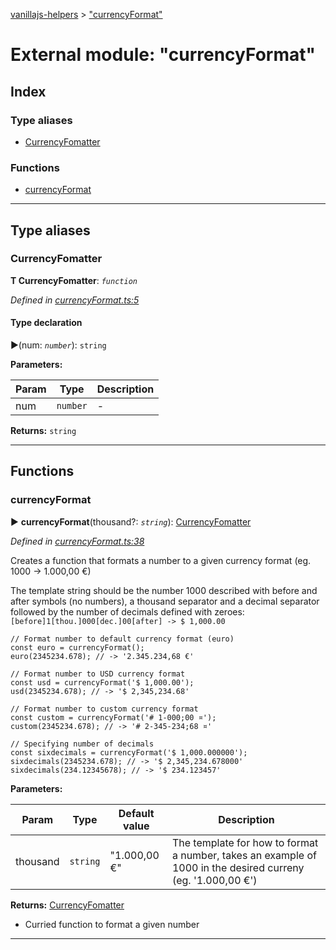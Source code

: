 [vanillajs-helpers](../README.md) > ["currencyFormat"](../modules/_currencyformat_.md)



# External module: "currencyFormat"

## Index

### Type aliases

* [CurrencyFomatter](_currencyformat_.md#currencyfomatter)


### Functions

* [currencyFormat](_currencyformat_.md#currencyformat)



---
## Type aliases
<a id="currencyfomatter"></a>

###  CurrencyFomatter

**Τ CurrencyFomatter**:  *`function`* 

*Defined in [currencyFormat.ts:5](https://github.com/Tokimon/vanillajs-helpers/blob/d7b5019/currencyFormat.ts#L5)*


#### Type declaration
►(num: *`number`*): `string`



**Parameters:**

| Param | Type | Description |
| ------ | ------ | ------ |
| num | `number`   |  - |





**Returns:** `string`






___


## Functions
<a id="currencyformat"></a>

###  currencyFormat

► **currencyFormat**(thousand?: *`string`*): [CurrencyFomatter](_currencyformat_.md#currencyfomatter)



*Defined in [currencyFormat.ts:38](https://github.com/Tokimon/vanillajs-helpers/blob/d7b5019/currencyFormat.ts#L38)*



Creates a function that formats a number to a given currency format (eg. 1000 -> 1.000,00 €)

The template string should be the number 1000 described with before and after symbols (no numbers), a thousand separator and a decimal separator followed by the number of decimals defined with zeroes: `[before]1[thou.]000[dec.]00[after] -> $ 1,000.00`

    // Format number to default currency format (euro)
    const euro = currencyFormat();
    euro(2345234.678); // -> '2.345.234,68 €'
    
    // Format number to USD currency format
    const usd = currencyFormat('$ 1,000.00');
    usd(2345234.678); // -> '$ 2,345,234.68'
    
    // Format number to custom currency format
    const custom = currencyFormat('# 1-000;00 ¤');
    custom(2345234.678); // -> '# 2-345-234;68 ¤'
    
    // Specifying number of decimals
    const sixdecimals = currencyFormat('$ 1,000.000000');
    sixdecimals(2345234.678); // -> '$ 2,345,234.678000'
    sixdecimals(234.12345678); // -> '$ 234.123457'


**Parameters:**

| Param | Type | Default value | Description |
| ------ | ------ | ------ | ------ |
| thousand | `string`  | &quot;1.000,00 €&quot; |   The template for how to format a number, takes an example of 1000 in the desired curreny (eg. '1.000,00 €') |





**Returns:** [CurrencyFomatter](_currencyformat_.md#currencyfomatter)
- Curried function to format a given number






___


